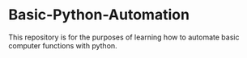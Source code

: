 # Basic-Python-Automation
This repository is for the purposes of learning how to automate basic computer functions with python. 
